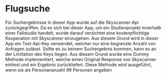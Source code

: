 # Flugsuche

Für Suchergebnisse in dieser App wurde auf die Skyscanner-Api zurückgegriffen.
Da es sich bei dieser App, um ein Studienprojekt innerhalb einer  Fallstudie handelt,
wurde darauf verzichtet eine kostenpflichtige Kooperation mit Skyscanner einzugehen.
Aus diesem Grund wird in dieser App ein Test-Api-Key verwendet, welcher nur eine begrenzte Anzahl von 
Anfragen zulässt.
Sollte es zu keinem Suchergebnis kommen, kann es an der Limitation des Keys liegen.
Aus diesem Grund wurde eine Dummy Methode implementiert, welche einen Original Response von Skyscanner einliest
und ein Ergebnis zurückliefert.
Diese Methode wird ausgeführt, wenn sie als Personananzahl 99 Personen angeben